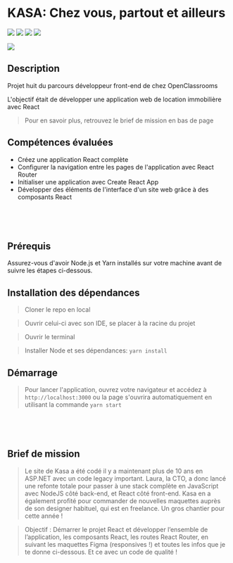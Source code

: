 # KASA: Chez vous, partout et ailleurs

![](https://img.shields.io/badge/React-20232A?style=for-the-badge&logo=react&logoColor=61DAFB)
![](https://img.shields.io/badge/CSS3-1572B6?style=for-the-badge&logo=css3&logoColor=white)
![](https://img.shields.io/badge/HTML5-E34F26?style=for-the-badge&logo=html5&logoColor=white)
![](https://img.shields.io/badge/JavaScript-F7DF1E?style=for-the-badge&logo=javascript&logoColor=black)

![](https://forthebadge.com/images/badges/built-with-love.svg)

## Description

Projet huit du parcours développeur front-end de chez OpenClassrooms

L'objectif était de développer une application web de location immobilière avec React

> Pour en savoir plus, retrouvez le brief de mission en bas de page

## Compétences évaluées

- Créez une application React complète
- Configurer la navigation entre les pages de l'application avec React Router
- Initialiser une application avec Create React App
- Développer des éléments de l'interface d'un site web grâce à des composants React

&nbsp;

&nbsp;

## Prérequis

Assurez-vous d'avoir Node.js et Yarn installés sur votre machine avant de suivre les étapes ci-dessous.

## Installation des dépendances

> Cloner le repo en local

> Ouvrir celui-ci avec son IDE, se placer à la racine du projet

> Ouvrir le terminal

> Installer Node et ses dépendances: `yarn install`

## Démarrage

> Pour lancer l'application, ouvrez votre navigateur et accédez à `http://localhost:3000` ou la page s'ouvrira automatiquement en utilisant la commande `yarn start`

&nbsp;

&nbsp;

## Brief de mission

> Le site de Kasa a été codé il y a maintenant plus de 10 ans en ASP.NET avec un code legacy important. Laura, la CTO, a donc lancé une refonte totale pour passer à une stack complète en JavaScript avec NodeJS côté back-end, et React côté front-end. Kasa en a également profité pour commander de nouvelles maquettes auprès de son designer habituel, qui est en freelance. Un gros chantier pour cette année !

> Objectif : Démarrer le projet React et développer l’ensemble de l’application, les composants React, les routes React Router, en suivant les maquettes Figma (responsives !) et toutes les infos que je te donne ci-dessous. Et ce avec un code de qualité !

&nbsp;
